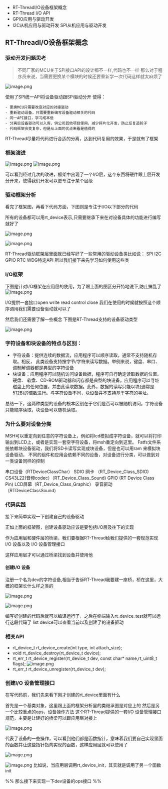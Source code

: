 
- RT-ThreadI/O设备框架概念 
- RT-Thread I/O API
- GPIO应用与驱动开发
- I2C从机应用与驱动开发 SPI从机应用与驱动开发

## RT-ThreadI/O设备框架概念

### 驱动开发问题思考

>不同厂家的MCU关于SPI接口API的设计都不一样,代码也不一样
>那么对于程序员来说，当需要更换某个模块的时候还要重新学一次代码这样就太麻烦了

![image.png](https://gitee.com/alicization/2024-rsoc-rtthread/raw/master/imgs/202407262055744.png)

使用了SPI统一API将设备驱动跟SPi驱动分开
使得：
```
- 更换MCU只需要改变对应的对接驱动
- 重新驱动设备，只需要重新编写设备驱动相关的代码
- 同一API接口，学习成本低
- 分离后设备驱动可以入库，供公司其他项目使用，减少碎片化开发，防止反复造轮子
- 代码框架会变复杂，但是从上面的优点来看是值得的
```

RT-Thread尽量将代码进行合适的分离，达到代码复用的效果，于是就有了框架
### 框架演进

![image.png](https://gitee.com/alicization/2024-rsoc-rtthread/raw/master/imgs/202407262059817.png)
![image.png](https://gitee.com/alicization/2024-rsoc-rtthread/raw/master/imgs/202407262100832.png)

可以看到经过几次的改进，框架中出现了一个I/O层，这个东西将硬件跟上层开发分开来，使得我们开发可以更专注于某个层级

### 驱动框架分析

看完了框架图，再看下代码方面，下图则是专注于I/O以下部分的代码

所有的设备都可以用rt_device表示,只需要继承下来在对设备具体的功能进行编写就好了

![image.png](https://gitee.com/alicization/2024-rsoc-rtthread/raw/master/imgs/202407262102060.png)


![image.png](https://gitee.com/alicization/2024-rsoc-rtthread/raw/master/imgs/202407272343668.png)


RT-Thread驱动框架层里面就已经写好了一些常用的驱动设备类比如说：
SPI I2C GPIO RTC WDG特定API
所以我们接下来先学习如何使用这些类
### I/O框架

下图是针对I/O框架在应用层的使用，为了跟上面的图区分开特地说下,防止搞乱了
 ![image.png](https://gitee.com/alicization/2024-rsoc-rtthread/raw/master/imgs/202407270336071.png)

I/O提供一套接口open write read control close
我们在使用的时候就按照这个顺序调用我们需要设备驱动就可以了

然后我们还需要了解一些概念
下图是RT-Thread支持的设备驱动类型

![image.png](https://gitee.com/alicization/2024-rsoc-rtthread/raw/master/imgs/202407272346146.png)

### 字符设备和块设备的特点与区别：

- 字符设备：提供连续的数据流，应用程序可以顺序读取，通常不支持随机存取。相反，
此类设备支持按字节/字符来读写数据。举例来说，键盘、串口、调制解调器都是典型的字符设备
- 块设备：应用程序可以随机访问设备数据，程序可自行确定读取数据的位置。硬盘、
软盘、CD-ROM驱动器和闪存都是典型的块设备，应用程序可以寻址磁盘上的任何位置，并由此读取数据。此外，数据的读写只能以块(通常是512B)的倍数进行。与字符设备不同，块设备并不支持基于字符的寻址。

总结一下，这两种类型的设备的根本区别在于它们是否可以被随机访问。字符设备只能顺序读取，块设备可以随机读取。

### 为什么要对设备分类

MSH可以重定向到任意的字符设备上，例如将lcd模拟成字符设备，就可以将打印输出到LCD上，或者是实现一套空字符设备，将msh重定向到这里。
Fatfs文件系统依赖块设备驱动，我们将SD卡读写实现成块设备，但是也可以用ram 来模拟块设备驱动，
不同的组件和应用会依赖不同的设备，对设备进行分类，可以做到对一类设备同样的控制

串口设备（RTDeviceClassChar） 
SDIO 网卡 （RT_Device_Class_SDIO)
CS43L22(音频codec）（RT_Device_Class_Sound) 
GPIO (RT Device Class Pin)
LCD屏幕（RT_Device_Class_Graphic）
录音驱动（RTDeviceClassSound）

### 代码实践

接下来简单实现一下创建自己的设备驱动

正如上面的框架图，创建设备驱动应该是要包括I/O层及往下的实现

作为应用层和硬件层的桥梁，我们要根据RT-Thread给我们提供的一套规范实现I/O 设备以及 I/O 设备管理接口

这样应用层才可以通过桥梁找到设备并使用他
#### 创建I/O 设备

注册一个名为dev的字符设备,相当于告诉RT-Thread我要建一座桥，桥在这里，大概的框架长什么样之类的

![image.png](https://gitee.com/alicization/2024-rsoc-rtthread/raw/master/imgs/202407280121317.png)

![image.png](https://gitee.com/alicization/2024-rsoc-rtthread/raw/master/imgs/202407280123591.png)

编写好创建的代码后就可以编译运行了，之后在终端输入rt_device_test就可以运行这段代码了
list device可以查看当前以及创建了的设备驱动

### 相关API

- rt_device_t rt_device_create(int type, int attach_size);
- void rt_device_destroy(rt_device_t device);
- rt_err_t rt_device_register(rt_device_t dev, const char* name,rt_uint8_t flags);
![image.png](https://gitee.com/alicization/2024-rsoc-rtthread/raw/master/imgs/202407280119833.png)
- rt_err_t rt_device_unregister(rt_device_t dev);

### 创建I/O 设备管理接口

在写代码前，我们先来看下刚才创建的rt_device里面有什么

首先是一个基类对象，这里跟上面的框架分析里的类继承图是对应上的
然后是另一个比较重点的ops，设备操作方法
这个RT-Thread提供的一套I/O 设备管理接口规范，主要是让建好的桥梁可以跟应用层对接上

![image.png](https://gitee.com/alicization/2024-rsoc-rtthread/raw/master/imgs/202407280155026.png)

代表了设备的一些操作，可以看到他们都是函数指针，意味着我们要自己实现里面的函数并让这些指针指向实现的函数，这样应用层就可以使用了

![image.png](https://gitee.com/alicization/2024-rsoc-rtthread/raw/master/imgs/202407280154544.png)

![image.png](https://gitee.com/alicization/2024-rsoc-rtthread/raw/master/imgs/202407280203905.png)
比如说，当应用层调用rt_device_init，其实就是调用了另一个函数init

%% 那么接下来实现一下dev设备的ops接口 %%





